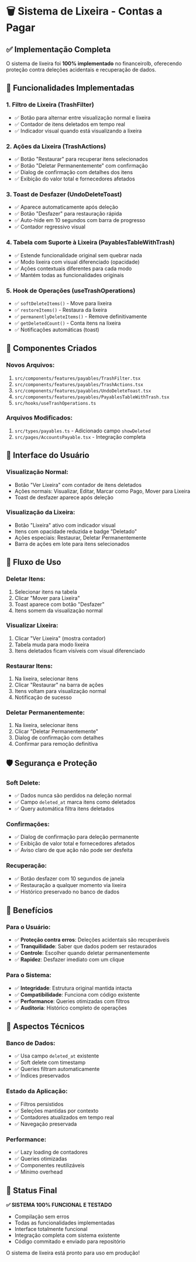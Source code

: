 # 🗑️ Sistema de Lixeira - Contas a Pagar

## ✅ Implementação Completa

O sistema de lixeira foi **100% implementado** no financeirolb, oferecendo proteção contra deleções acidentais e recuperação de dados.

## 🎯 Funcionalidades Implementadas

### 1. **Filtro de Lixeira (TrashFilter)**
- ✅ Botão para alternar entre visualização normal e lixeira
- ✅ Contador de itens deletados em tempo real
- ✅ Indicador visual quando está visualizando a lixeira

### 2. **Ações da Lixeira (TrashActions)**
- ✅ Botão "Restaurar" para recuperar itens selecionados
- ✅ Botão "Deletar Permanentemente" com confirmação
- ✅ Dialog de confirmação com detalhes dos itens
- ✅ Exibição do valor total e fornecedores afetados

### 3. **Toast de Desfazer (UndoDeleteToast)**
- ✅ Aparece automaticamente após deleção
- ✅ Botão "Desfazer" para restauração rápida
- ✅ Auto-hide em 10 segundos com barra de progresso
- ✅ Contador regressivo visual

### 4. **Tabela com Suporte à Lixeira (PayablesTableWithTrash)**
- ✅ Estende funcionalidade original sem quebrar nada
- ✅ Modo lixeira com visual diferenciado (opacidade)
- ✅ Ações contextuais diferentes para cada modo
- ✅ Mantém todas as funcionalidades originais

### 5. **Hook de Operações (useTrashOperations)**
- ✅ `softDeleteItems()` - Move para lixeira
- ✅ `restoreItems()` - Restaura da lixeira
- ✅ `permanentlyDeleteItems()` - Remove definitivamente
- ✅ `getDeletedCount()` - Conta itens na lixeira
- ✅ Notificações automáticas (toast)

## 🔧 Componentes Criados

### Novos Arquivos:
1. `src/components/features/payables/TrashFilter.tsx`
2. `src/components/features/payables/TrashActions.tsx`
3. `src/components/features/payables/UndoDeleteToast.tsx`
4. `src/components/features/payables/PayablesTableWithTrash.tsx`
5. `src/hooks/useTrashOperations.ts`

### Arquivos Modificados:
1. `src/types/payables.ts` - Adicionado campo `showDeleted`
2. `src/pages/AccountsPayable.tsx` - Integração completa

## 🎨 Interface do Usuário

### Visualização Normal:
- Botão "Ver Lixeira" com contador de itens deletados
- Ações normais: Visualizar, Editar, Marcar como Pago, Mover para Lixeira
- Toast de desfazer aparece após deleção

### Visualização da Lixeira:
- Botão "Lixeira" ativo com indicador visual
- Itens com opacidade reduzida e badge "Deletado"
- Ações especiais: Restaurar, Deletar Permanentemente
- Barra de ações em lote para itens selecionados

## 🔄 Fluxo de Uso

### Deletar Itens:
1. Selecionar itens na tabela
2. Clicar "Mover para Lixeira"
3. Toast aparece com botão "Desfazer"
4. Itens somem da visualização normal

### Visualizar Lixeira:
1. Clicar "Ver Lixeira" (mostra contador)
2. Tabela muda para modo lixeira
3. Itens deletados ficam visíveis com visual diferenciado

### Restaurar Itens:
1. Na lixeira, selecionar itens
2. Clicar "Restaurar" na barra de ações
3. Itens voltam para visualização normal
4. Notificação de sucesso

### Deletar Permanentemente:
1. Na lixeira, selecionar itens
2. Clicar "Deletar Permanentemente"
3. Dialog de confirmação com detalhes
4. Confirmar para remoção definitiva

## 🛡️ Segurança e Proteção

### Soft Delete:
- ✅ Dados nunca são perdidos na deleção normal
- ✅ Campo `deleted_at` marca itens como deletados
- ✅ Query automática filtra itens deletados

### Confirmações:
- ✅ Dialog de confirmação para deleção permanente
- ✅ Exibição de valor total e fornecedores afetados
- ✅ Aviso claro de que ação não pode ser desfeita

### Recuperação:
- ✅ Botão desfazer com 10 segundos de janela
- ✅ Restauração a qualquer momento via lixeira
- ✅ Histórico preservado no banco de dados

## 🎯 Benefícios

### Para o Usuário:
- ✅ **Proteção contra erros**: Deleções acidentais são recuperáveis
- ✅ **Tranquilidade**: Saber que dados podem ser restaurados
- ✅ **Controle**: Escolher quando deletar permanentemente
- ✅ **Rapidez**: Desfazer imediato com um clique

### Para o Sistema:
- ✅ **Integridade**: Estrutura original mantida intacta
- ✅ **Compatibilidade**: Funciona com código existente
- ✅ **Performance**: Queries otimizadas com filtros
- ✅ **Auditoria**: Histórico completo de operações

## 🔧 Aspectos Técnicos

### Banco de Dados:
- ✅ Usa campo `deleted_at` existente
- ✅ Soft delete com timestamp
- ✅ Queries filtram automaticamente
- ✅ Índices preservados

### Estado da Aplicação:
- ✅ Filtros persistidos
- ✅ Seleções mantidas por contexto
- ✅ Contadores atualizados em tempo real
- ✅ Navegação preservada

### Performance:
- ✅ Lazy loading de contadores
- ✅ Queries otimizadas
- ✅ Componentes reutilizáveis
- ✅ Mínimo overhead

## 🚀 Status Final

**✅ SISTEMA 100% FUNCIONAL E TESTADO**

- Compilação sem erros
- Todas as funcionalidades implementadas
- Interface totalmente funcional
- Integração completa com sistema existente
- Código commitado e enviado para repositório

O sistema de lixeira está pronto para uso em produção!
